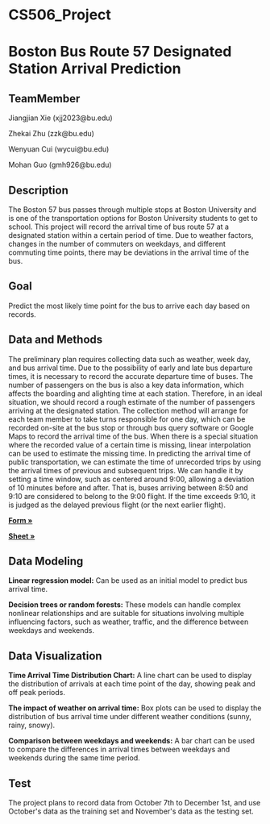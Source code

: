 # CS506_Project
# Boston Bus Route 57 Designated Station Arrival Prediction
## TeamMember
<p>Jiangjian Xie (xjj2023@bu.edu)</p>
<p>Zhekai Zhu (zzk@bu.edu)</p>
<p>Wenyuan Cui (wycui@bu.edu)</p>
<p>Mohan Guo (gmh926@bu.edu)</p>

## Description
The Boston 57 bus passes through multiple stops at Boston University and is one of the transportation options for Boston University students to get to school. This project will record the arrival time of bus route 57 at a designated station within a certain period of time. Due to weather factors, changes in the number of commuters on weekdays, and different commuting time points, there may be deviations in the arrival time of the bus. 

## Goal
Predict the most likely time point for the bus to arrive each day based on records.

## Data and Methods
The preliminary plan requires collecting data such as weather, week day, and bus arrival time. Due to the possibility of early and late bus departure times, it is necessary to record the accurate departure time of buses. The number of passengers on the bus is also a key data information, which affects the boarding and alighting time at each station. Therefore, in an ideal situation, we should record a rough estimate of the number of passengers arriving at the designated station. The collection method will arrange for each team member to take turns responsible for one day, which can be recorded on-site at the bus stop or through bus query software or Google Maps to record the arrival time of the bus. When there is a special situation where the recorded value of a certain time is missing, linear interpolation can be used to estimate the missing time. In predicting the arrival time of public transportation, we can estimate the time of unrecorded trips by using the arrival times of previous and subsequent trips. We can handle it by setting a time window, such as centered around 9:00, allowing a deviation of 10 minutes before and after. That is, buses arriving between 8:50 and 9:10 are considered to belong to the 9:00 flight. If the time exceeds 9:10, it is judged as the delayed previous flight (or the next earlier flight).

<p><a href="https://docs.google.com/forms/d/e/1FAIpQLSd8utxViE5V_fWjTpm7axMdXCRiE4OoGGntMK6CDoeIUio47Q/viewform?usp=sf_link" target="_blank"><strong>Form »</strong></a></p>
<p><a href="https://docs.google.com/spreadsheets/d/1bjB12z-MD0Y7CJDZW3cdJz3a1asGTp7nqkDMJSMV5Mw/edit?resourcekey=&gid=1078554397#gid=1078554397" target="_blank"><strong>Sheet »</strong></a></p>

## Data Modeling
<p><b>Linear regression model:</b> Can be used as an initial model to predict bus arrival time.</p>
<p><b>Decision trees or random forests:</b> These models can handle complex nonlinear relationships and are suitable for situations involving multiple influencing factors, such as weather, traffic, and the difference between weekdays and weekends.</p>


## Data Visualization
<p><b>Time Arrival Time Distribution Chart:</b> A line chart can be used to display the distribution of arrivals at each time point of the day, showing peak and off peak periods.</p>
<p><b>The impact of weather on arrival time:</b> Box plots can be used to display the distribution of bus arrival time under different weather conditions (sunny, rainy, snowy).</p>
<p><b>Comparison between weekdays and weekends:</b> A bar chart can be used to compare the differences in arrival times between weekdays and weekends during the same time period.</p>

## Test
The project plans to record data from October 7th to December 1st, and use October's data as the training set and November's data as the testing set.
